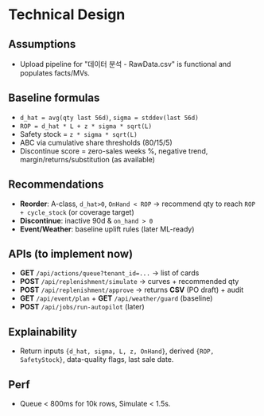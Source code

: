 # Technical Design

## Assumptions
- Upload pipeline for "데이터 분석 - RawData.csv" is functional and populates facts/MVs.

## Baseline formulas
- `d_hat = avg(qty last 56d)`, `sigma = stddev(last 56d)`
- `ROP = d_hat * L + z * sigma * sqrt(L)`
- Safety stock = `z * sigma * sqrt(L)`
- ABC via cumulative share thresholds (80/15/5)
- Discontinue score = zero-sales weeks %, negative trend, margin/returns/substitution (as available)

## Recommendations
- **Reorder**: A-class, `d_hat>0`, `OnHand < ROP` → recommend qty to reach `ROP + cycle_stock` (or coverage target)
- **Discontinue**: inactive 90d & `on_hand > 0`
- **Event/Weather**: baseline uplift rules (later ML-ready)

## APIs (to implement now)
- **GET** `/api/actions/queue?tenant_id=...` → list of cards
- **POST** `/api/replenishment/simulate` → curves + recommended qty
- **POST** `/api/replenishment/approve` → returns **CSV** (PO draft) + audit
- **GET** `/api/event/plan` + **GET** `/api/weather/guard` (baseline)
- **POST** `/api/jobs/run-autopilot` (later)

## Explainability
- Return inputs `{d_hat, sigma, L, z, OnHand}`, derived `{ROP, SafetyStock}`, data-quality flags, last sale date.

## Perf
- Queue < 800ms for 10k rows, Simulate < 1.5s.



